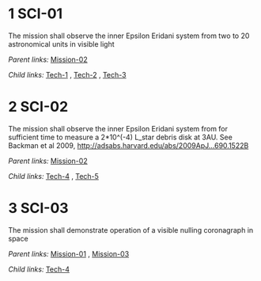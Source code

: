 1 SCI-01 
========

The mission shall observe the inner Epsilon Eridani system from two to
20 astronomical units in visible light

*Parent links:*   [Mission-02](L1.markdown#1-mission-02-) 

*Child links:*   [Tech-1](L3.markdown#1-tech-1-) ,  [Tech-2](L3.markdown#1-tech-2-) ,
  [Tech-3](L3.markdown#1-tech-3-) 

2 SCI-02 
========

The mission shall observe the inner Epsilon Eridani system from for
sufficient time to measure a 2\*10\^(-4) L\_star debris disk at 3AU. See
Backman et al 2009, http://adsabs.harvard.edu/abs/2009ApJ...690.1522B

*Parent links:*   [Mission-02](L1.markdown#1-mission-02-) 

*Child links:*   [Tech-4](L3.markdown#1-tech-4-) ,  [Tech-5](L3.markdown#1-tech-5-) 

3 SCI-03 
========

The mission shall demonstrate operation of a visible nulling coronagraph
in space

*Parent links:*   [Mission-01](L1.markdown#1-mission-01-) ,
  [Mission-03](L1.markdown#1-mission-03-) 

*Child links:*   [Tech-4](L3.markdown#1-tech-4-) 
